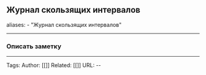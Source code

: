 ## Журнал скользящих интервалов
aliases: 
	- "Журнал скользящих интервалов"

---

### Описать заметку 

---
Tags:
Author: [[]]
Related: [[]]
URL: -- 
